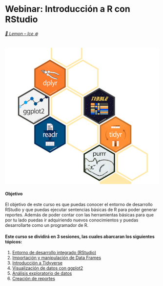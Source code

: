 # Webinar: Introducción a R con RStudio  
###### [:lemon: Lemon – Ice :snowflake:](https://www.delarivagroup.com/estudios-de-mercado/investigacion-cuantitativa/)

![RLibraries](./assets/RLibraries4.png)

#### Objetivo 

El objetivo de este curso es que puedas conocer el entorno de desarrollo RStudio y que puedas ejecutar sentencias básicas de R para poder generar reportes. Además de poder contar con las herramientas básicas para que por tu lado puedas ir adquiriendo nuevos conocimientos y puedas desarrollarte como un programador de R.

#### Este curso se dividirá en 3 sesiones, las cuales abarcaran los siguientes tópicos:

1. [Entorno de desarrollo integrado (RStudio)]()
2. [Importación y manipulación de Data Frames]()
3. [Introducción a Tidyverse]()
4. [Visualización de datos con ggplot2]()
5. [Análisis exploratorio de datos]()
6. [Creación de reportes]()

